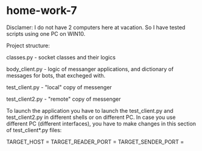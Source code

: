 # home-work-7

Disclamer: I do not have 2 computers here at vacation. So I have tested scripts using one PC on WIN10.

Project structure:

classes.py - socket classes and their logics

body_client.py - logic of messanger applications, and dictionary of messages for bots, that excheged with.

test_client.py - "local" copy of messenger 

test_client2.py - "remote" copy of messenger 

To launch the application you have to launch the test_client.py and test_client2.py in different shells or on different PC. In case you use different PC (different interfaces), you have to make changes in this section of test_client*.py files:

TARGET_HOST = 
TARGET_READER_PORT = 
TARGET_SENDER_PORT = 



